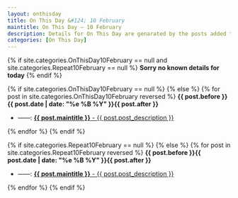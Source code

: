 ```yaml
---
layout: onthisday
title: On This Day &#124; 10 February
maintitle: On This Day — 10 February
description: Details for On This Day are genarated by the posts added to the website so the content is subject to changes/updates over time.
categories: [On This Day]
---
```


{% if site.categories.OnThisDay10February == null and site.categories.Repeat10February == null %}
<strong>Sorry no known details for today</strong>
{% endif %}

{% if site.categories.OnThisDay10February == null %}
{% else %}
{% for post in site.categories.OnThisDay10February reversed %}
<strong>{{ post.before }}{{ post.date | date: "%e %B %Y" }}{{ post.after }}</strong>
<ul>
<li> ——: <a class="{{ post.class }}" href="{{ post.url }}"><strong>{{ post.maintitle }}</strong> - {{ post.post_description }}</a></li>
</ul>
{% endfor %}
{% endif %}

{% if site.categories.Repeat10February == null %}
{% else %}
{% for post in site.categories.Repeat10February reversed %}
<strong>{{ post.before }}{{ post.date | date: "%e %B %Y" }}{{ post.after }}</strong>
<ul>
<li> ——: <a class="{{ post.class }}" href="{{ post.url }}"><strong>{{ post.maintitle }}</strong> - {{ post.post_description }}</a></li>
</ul>
{% endfor %}
{% endif %}
